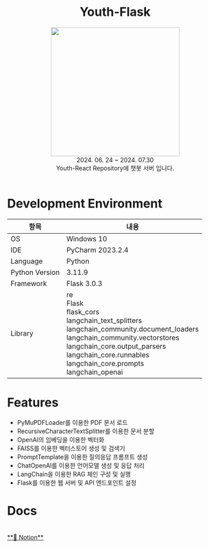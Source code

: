 <div align="center">
<h1>Youth-Flask</h1>
<img src="https://github.com/user-attachments/assets/9d21f8f6-4a62-4484-9341-6c7b441e3e87" width=300, height=300>

<br>
 2024. 06.  24 ~ 2024. 07.30 <br>
Youth-React Repository에 챗봇 서버 입니다. 

<br>
<br>
</div>

# **Development Environment**

| 항목 | 내용 |
| --- | --- |
| OS | Windows 10 |
| IDE | PyCharm 2023.2.4 |
| Language | Python |
| Python Version | 3.11.9 |
| Framework | Flask 3.0.3 |
| Library | re <br> Flask <br> flask_cors <br>langchain_text_splitters <br> langchain_community.document_loaders <br> langchain_community.vectorstores <br> langchain_core.output_parsers <br> langchain_core.runnables <br> langchain_core.prompts <br> langchain_openai  <br> |
# **Features**
* PyMuPDFLoader를 이용한 PDF 문서 로드
* RecursiveCharacterTextSplitter를 이용한 문서 분할
* OpenAI의 임베딩을 이용한 벡터화
* FAISS를 이용한 벡터스토어 생성 및 검색기
* PromptTemplate을 이용한 질의응답 프롬프트 생성
* ChatOpenAI를 이용한 언어모델 생성 및 응답 처리
* LangChain을 이용한 RAG 체인 구성 및 실행
* Flask를 이용한 웹 서버 및 API 엔드포인트 설정


# Docs 

<br>
<a href="https://minjunkang.notion.site/cf4c4d9b5f9a48b2943ac1b4d734f052?v=965921ef42444c589abb8c7e4aab3d24&pvs=4"> **📒 Notion**
</a> 
